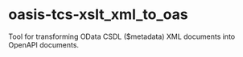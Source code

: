 # oasis-tcs-xslt_xml_to_oas
Tool for transforming OData CSDL ($metadata) XML documents into OpenAPI documents.
